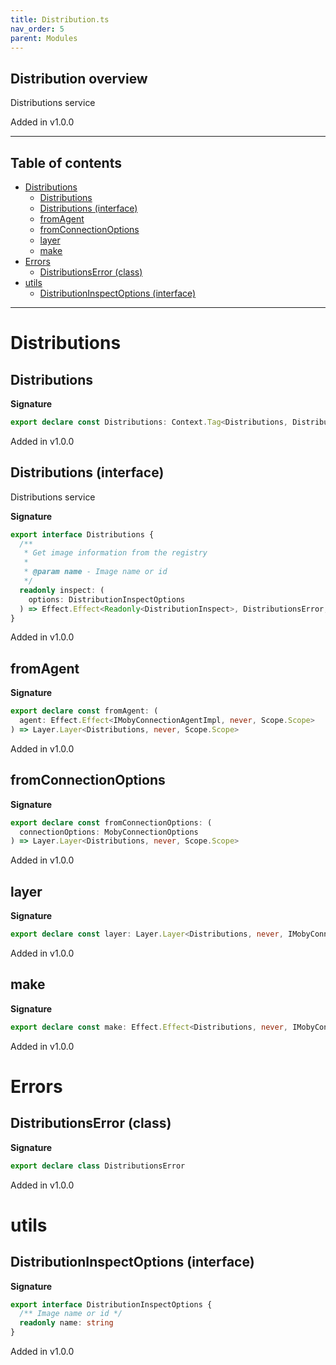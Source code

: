 ```yaml
---
title: Distribution.ts
nav_order: 5
parent: Modules
---
```


## Distribution overview

Distributions service

Added in v1.0.0

---

<h2 class="text-delta">Table of contents</h2>

- [Distributions](#distributions)
  - [Distributions](#distributions-1)
  - [Distributions (interface)](#distributions-interface)
  - [fromAgent](#fromagent)
  - [fromConnectionOptions](#fromconnectionoptions)
  - [layer](#layer)
  - [make](#make)
- [Errors](#errors)
  - [DistributionsError (class)](#distributionserror-class)
- [utils](#utils)
  - [DistributionInspectOptions (interface)](#distributioninspectoptions-interface)

---

# Distributions

## Distributions

**Signature**

```ts
export declare const Distributions: Context.Tag<Distributions, Distributions>
```

Added in v1.0.0

## Distributions (interface)

Distributions service

**Signature**

```ts
export interface Distributions {
  /**
   * Get image information from the registry
   *
   * @param name - Image name or id
   */
  readonly inspect: (
    options: DistributionInspectOptions
  ) => Effect.Effect<Readonly<DistributionInspect>, DistributionsError, never>
}
```

Added in v1.0.0

## fromAgent

**Signature**

```ts
export declare const fromAgent: (
  agent: Effect.Effect<IMobyConnectionAgentImpl, never, Scope.Scope>
) => Layer.Layer<Distributions, never, Scope.Scope>
```

Added in v1.0.0

## fromConnectionOptions

**Signature**

```ts
export declare const fromConnectionOptions: (
  connectionOptions: MobyConnectionOptions
) => Layer.Layer<Distributions, never, Scope.Scope>
```

Added in v1.0.0

## layer

**Signature**

```ts
export declare const layer: Layer.Layer<Distributions, never, IMobyConnectionAgent>
```

Added in v1.0.0

## make

**Signature**

```ts
export declare const make: Effect.Effect<Distributions, never, IMobyConnectionAgent | HttpClient.client.Client.Default>
```

Added in v1.0.0

# Errors

## DistributionsError (class)

**Signature**

```ts
export declare class DistributionsError
```

Added in v1.0.0

# utils

## DistributionInspectOptions (interface)

**Signature**

```ts
export interface DistributionInspectOptions {
  /** Image name or id */
  readonly name: string
}
```

Added in v1.0.0
